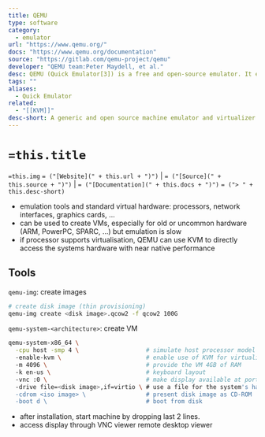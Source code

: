 ```yaml
---
title: QEMU
type: software
category:
  - emulator
url: "https://www.qemu.org/"
docs: "https://www.qemu.org/documentation"
source: "https://gitlab.com/qemu-project/qemu"
developer: "QEMU team:Peter Maydell, et al."
desc: QEMU (Quick Emulator[3]) is a free and open-source emulator. It emulates a computer's processor through dynamic binary translation and provides a set of different hardware and device models for the machine, enabling it to run a variety of guest operating systems. It can interoperate with Kernel-based Virtual Machine (KVM) to run virtual machines at near-native speed. QEMU can also do emulation for user-level processes, allowing applications compiled for one architecture to run on another.[4]QEMU supports the emulation of various architectures, including x86, ARM, PowerPC, RISC-V, and others.
tags: ""
aliases:
  - Quick Emulator
related:
  - "[[KVM]]"
desc-short: A generic and open source machine emulator and virtualizer
---
```

# `=this.title`

`=this.img` `= ("[Website](" + this.url + ")")` |  `= ("[Source](" + this.source + ")")` | `= ("[Documentation](" + this.docs + ")")`
`= ("> " + this.desc-short)`

- emulation tools and standard virtual hardware: processors, network interfaces, graphics cards, ...
- can be used to create VMs, especially for old or uncommon hardware (ARM, PowerPC, SPARC, ...) but emulation is slow
- if processor supports virtualisation, QEMU can use KVM to directly access the systems hardware with near native performance


## Tools

`qemu-img`: create images

```bash
# create disk image (thin provisioning)
qemu-img create <disk image>.qcow2 -f qcow2 100G
```

`qemu-system-<architecture>`: create VM

```bash
qemu-system-x86_64 \
  -cpu host -smp 4 \                   # simulate host processor model and provide 4 cores
  -enable-kvm \                        # enable use of KVM for virtualisation
  -m 4096 \                            # provide the VM 4GB of RAM
  -k en-us \                           # keyboard layout
  -vnc :0 \                            # make display available at port 5900 on host
  -drive file=<disk image>,if=virtio \ # use a file for the system's hard disk
  -cdrom <iso image> \                 # present disk image as CD-ROM
  -boot d \                            # boot from disk
```

- after installation, start machine by dropping last 2 lines.
- access display through VNC viewer remote desktop viewer